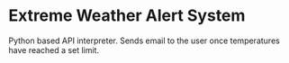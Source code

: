 # Extreme Weather Alert System
Python based API interpreter. Sends email to the user once temperatures have reached a set limit.
